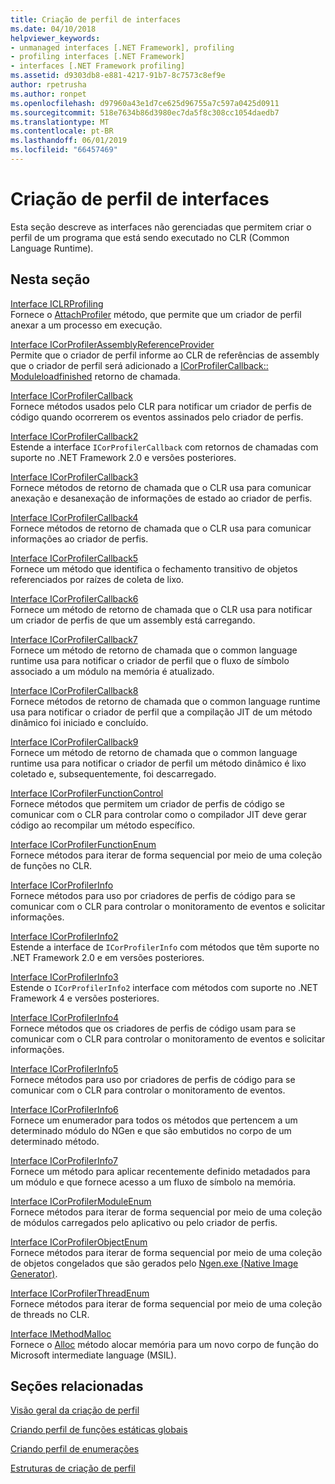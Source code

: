 ```yaml
---
title: Criação de perfil de interfaces
ms.date: 04/10/2018
helpviewer_keywords:
- unmanaged interfaces [.NET Framework], profiling
- profiling interfaces [.NET Framework]
- interfaces [.NET Framework profiling]
ms.assetid: d9303db8-e881-4217-91b7-8c7573c8ef9e
author: rpetrusha
ms.author: ronpet
ms.openlocfilehash: d97960a43e1d7ce625d96755a7c597a0425d0911
ms.sourcegitcommit: 518e7634b86d3980ec7da5f8c308cc1054daedb7
ms.translationtype: MT
ms.contentlocale: pt-BR
ms.lasthandoff: 06/01/2019
ms.locfileid: "66457469"
---
```

# <a name="profiling-interfaces"></a>Criação de perfil de interfaces
Esta seção descreve as interfaces não gerenciadas que permitem criar o perfil de um programa que está sendo executado no CLR (Common Language Runtime).  
  
## <a name="in-this-section"></a>Nesta seção  
 [Interface ICLRProfiling](../../../../docs/framework/unmanaged-api/profiling/iclrprofiling-interface.md)  
 Fornece o [AttachProfiler](../../../../docs/framework/unmanaged-api/profiling/iclrprofiling-attachprofiler-method.md) método, que permite que um criador de perfil anexar a um processo em execução.  
  
 [Interface ICorProfilerAssemblyReferenceProvider](../../../../docs/framework/unmanaged-api/profiling/icorprofilerassemblyreferenceprovider-interface.md)  
 Permite que o criador de perfil informe ao CLR de referências de assembly que o criador de perfil será adicionado a [ICorProfilerCallback:: Moduleloadfinished](../../../../docs/framework/unmanaged-api/profiling/icorprofilercallback-moduleloadfinished-method.md) retorno de chamada.  
  
 [Interface ICorProfilerCallback](../../../../docs/framework/unmanaged-api/profiling/icorprofilercallback-interface.md)  
 Fornece métodos usados pelo CLR para notificar um criador de perfis de código quando ocorrerem os eventos assinados pelo criador de perfis.  
  
 [Interface ICorProfilerCallback2](../../../../docs/framework/unmanaged-api/profiling/icorprofilercallback2-interface.md)  
 Estende a interface `ICorProfilerCallback` com retornos de chamadas com suporte no .NET Framework 2.0 e versões posteriores.  
  
 [Interface ICorProfilerCallback3](../../../../docs/framework/unmanaged-api/profiling/icorprofilercallback3-interface.md)  
 Fornece métodos de retorno de chamada que o CLR usa para comunicar anexação e desanexação de informações de estado ao criador de perfis.  
  
 [Interface ICorProfilerCallback4](../../../../docs/framework/unmanaged-api/profiling/icorprofilercallback4-interface.md)  
 Fornece métodos de retorno de chamada que o CLR usa para comunicar informações ao criador de perfis.  
  
 [Interface ICorProfilerCallback5](../../../../docs/framework/unmanaged-api/profiling/icorprofilercallback5-interface.md)  
 Fornece um método que identifica o fechamento transitivo de objetos referenciados por raízes de coleta de lixo.  
  
 [Interface ICorProfilerCallback6](../../../../docs/framework/unmanaged-api/profiling/icorprofilercallback6-interface.md)  
 Fornece um método de retorno de chamada que o CLR usa para notificar um criador de perfis de que um assembly está carregando.  
  
 [Interface ICorProfilerCallback7](../../../../docs/framework/unmanaged-api/profiling/icorprofilercallback7-interface.md)  
 Fornece um método de retorno de chamada que o common language runtime usa para notificar o criador de perfil que o fluxo de símbolo associado a um módulo na memória é atualizado.  

[Interface ICorProfilerCallback8](../../../../docs/framework/unmanaged-api/profiling/icorprofilercallback8-interface.md)  
Fornece métodos de retorno de chamada que o common language runtime usa para notificar o criador de perfil que a compilação JIT de um método dinâmico foi iniciado e concluído.

[Interface ICorProfilerCallback9](../../../../docs/framework/unmanaged-api/profiling/icorprofilercallback9-interface.md)  
Fornece um método de retorno de chamada que o common language runtime usa para notificar o criador de perfil um método dinâmico é lixo coletado e, subsequentemente, foi descarregado.

 [Interface ICorProfilerFunctionControl](../../../../docs/framework/unmanaged-api/profiling/icorprofilerfunctioncontrol-interface.md)  
 Fornece métodos que permitem um criador de perfis de código se comunicar com o CLR para controlar como o compilador JIT deve gerar código ao recompilar um método específico.  
  
 [Interface ICorProfilerFunctionEnum](../../../../docs/framework/unmanaged-api/profiling/icorprofilerfunctionenum-interface.md)  
 Fornece métodos para iterar de forma sequencial por meio de uma coleção de funções no CLR.  
  
 [Interface ICorProfilerInfo](../../../../docs/framework/unmanaged-api/profiling/icorprofilerinfo-interface.md)  
 Fornece métodos para uso por criadores de perfis de código para se comunicar com o CLR para controlar o monitoramento de eventos e solicitar informações.  
  
 [Interface ICorProfilerInfo2](../../../../docs/framework/unmanaged-api/profiling/icorprofilerinfo2-interface.md)  
 Estende a interface de `ICorProfilerInfo` com métodos que têm suporte no .NET Framework 2.0 e em versões posteriores.  
  
 [Interface ICorProfilerInfo3](../../../../docs/framework/unmanaged-api/profiling/icorprofilerinfo3-interface.md)  
 Estende o `ICorProfilerInfo2` interface com métodos com suporte no .NET Framework 4 e versões posteriores.  
  
 [Interface ICorProfilerInfo4](../../../../docs/framework/unmanaged-api/profiling/icorprofilerinfo4-interface.md)  
 Fornece métodos que os criadores de perfis de código usam para se comunicar com o CLR para controlar o monitoramento de eventos e solicitar informações.  
  
 [Interface ICorProfilerInfo5](../../../../docs/framework/unmanaged-api/profiling/icorprofilerinfo5-interface.md)  
 Fornece métodos para uso por criadores de perfis de código para se comunicar com o CLR para controlar o monitoramento de eventos.  
  
 [Interface ICorProfilerInfo6](../../../../docs/framework/unmanaged-api/profiling/icorprofilerinfo6-interface.md)  
 Fornece um enumerador para todos os métodos que pertencem a um determinado módulo do NGen e que são embutidos no corpo de um determinado método.  
  
 [Interface ICorProfilerInfo7](../../../../docs/framework/unmanaged-api/profiling/icorprofilerinfo7-interface.md)  
 Fornece um método para aplicar recentemente definido metadados para um módulo e que fornece acesso a um fluxo de símbolo na memória.  
  
 [Interface ICorProfilerModuleEnum](../../../../docs/framework/unmanaged-api/profiling/icorprofilermoduleenum-interface.md)  
 Fornece métodos para iterar de forma sequencial por meio de uma coleção de módulos carregados pelo aplicativo ou pelo criador de perfis.  
  
 [Interface ICorProfilerObjectEnum](../../../../docs/framework/unmanaged-api/profiling/icorprofilerobjectenum-interface.md)  
 Fornece métodos para iterar de forma sequencial por meio de uma coleção de objetos congelados que são gerados pelo [Ngen.exe (Native Image Generator)](../../../../docs/framework/tools/ngen-exe-native-image-generator.md).  
  
 [Interface ICorProfilerThreadEnum](../../../../docs/framework/unmanaged-api/profiling/icorprofilerthreadenum-interface.md)  
 Fornece métodos para iterar de forma sequencial por meio de uma coleção de threads no CLR.  
  
 [Interface IMethodMalloc](../../../../docs/framework/unmanaged-api/profiling/imethodmalloc-interface.md)  
 Fornece o [Alloc](../../../../docs/framework/unmanaged-api/profiling/imethodmalloc-alloc-method.md) método alocar memória para um novo corpo de função do Microsoft intermediate language (MSIL).  
  
## <a name="related-sections"></a>Seções relacionadas  
 [Visão geral da criação de perfil](../../../../docs/framework/unmanaged-api/profiling/profiling-overview.md)  
  
 [Criando perfil de funções estáticas globais](../../../../docs/framework/unmanaged-api/profiling/profiling-global-static-functions.md)  
  
 [Criando perfil de enumerações](../../../../docs/framework/unmanaged-api/profiling/profiling-enumerations.md)  
  
 [Estruturas de criação de perfil](../../../../docs/framework/unmanaged-api/profiling/profiling-structures.md)
